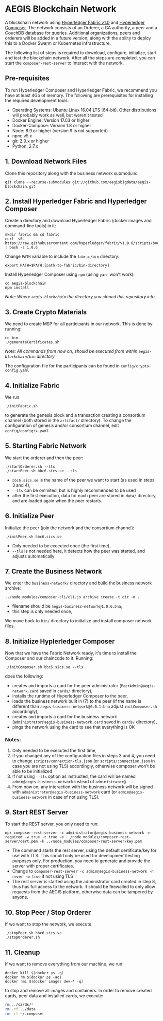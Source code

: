 # AEGIS Blockchain Network

A blockchain network using [Hyperledger Fabric v1.0](https://www.hyperledger.org/projects/fabric) and [Hyperledger Composer](https://hyperledger.github.io/composer/).  The network consists of an Orderer, a CA authority, a peer and a CouchDB database for queries.  Additional organizations, peers and orderers will be added in a future version, along with the ability to deploy this to a Docker Swarm or Kubernetes infrastructure.

The following list of steps is required to download, configure, initialize, start and test the blockchain network. After all the steps are completed, you can start the `composer-rest-server` to interact with the network.

## Pre-requisites

To run Hyperledger Composer and Hyperledger Fabric, we recommend you have at least 4Gb of memory. The following are prerequisites for installing the required development tools:

- Operating Systems: Ubuntu Linux 16.04 LTS (64-bit). Other distributions will probably work as well, but weren't tested
- Docker Engine: Version 17.03 or higher
- Docker-Compose: Version 1.8 or higher
- Node: 8.9 or higher (version 9 is not supported)
- npm: v5.x
- git: 2.9.x or higher
- Python: 2.7.x

## 1. Download Network Files

Clone this repository along with the business network submodule:

    git clone --recurse-submodules git://github.com/aegisbigdata/aegis-blockchain.git

## 2. Install Hyperledger Fabric and Hyperledger Composer

Create a directory and download Hyperledger Fabric (docker images and command-line tools) in it:

    mkdir fabric && cd fabric
    curl -sSL https://raw.githubusercontent.com/hyperledger/fabric/v1.0.6/scripts/bootstrap.sh | bash -s 1.0.6

Change `PATH` variable to include the `fabric/bin` directory:

    export PATH=$PATH:[path-to-fabric/bin-directory]

Install Hyperledger Composer using `npm` (using `yarn` won't work):

    cd aegis-blockchain
    npm install

*Note: Where `aegis-blockchain`  the directory you cloned this repository into.*

## 3. Create Crypto Materials

We need to create MSP for all participants in our network.  This is done by running:

    cd bin
    ./generateCertificates.sh

*Note: All commands from now on, should be executed from within `aegis-blockchain/bin` directory*

The configuration file for the participants can be found in  `config/crypto-config.yaml`

## 4. Initialize Fabric

We run

    ./initFabric.sh

to generate the genesis block and a transaction creating a consortium channel (both stored in the `artifact/` directory).  To change the configuration of genesis and/or consortium channel, edit `config/configtx.yaml`.

## 5. Starting Fabric Network

We start the orderer and then the peer:

    ./startOrderer.sh --tls
    ./startPeer.sh bbc6.sics.se --tls

- `bbc6.sics.se` is the name of the peer we want to start (as used in steps 3 and 4),
- `--tls` can be ommited, but is highly recommended to be used
- after the first execution, data for each peer are stored in `data/` directory, and are loaded again when the peer restarts.

## 6. Initialize Peer

Initialize the peer (join the network and the consortium channel):

    ./initPeer.sh bbc6.sics.se

- Only needed to be executed once (the first time),
- `--tls` is not needed here, it detects how the peer was started, and adjusts automatically

## 7. Create the Business Network

We enter the `business-network/` directory and build the business network archive:

    ../node_modules/composer-cli/cli.js archive create -t dir -n .

- filename should be `aegis-business-network@1.0.0.bna`,
- this step is only needed once,

We move back to `bin/` directory to initialize and install composer network files.

## 8. Initialize Hyplerledger Composer

Now that we have the Fabric Network ready, it's time to install the Composer and our chaincode to it. Running:

    ./initComposer.sh bbc6.sics.se --tls

does the following:

- creates and imports a card for the peer administrator (`PeerAdmin@aegis-network.card` saved in `cards/` directory),
- installs the runtime of Hyperledger Composer to the peer,
- loads the business network built in (7) to the peer (if the name is different than `aegis-business-network@0.0.1.bna` adjust `initComposer.sh` accordingly),
- creates and imports a card for the business network (`administrator@aegis-business-network.card` saved in `cards/` directory),
- pings the network using the card to see that everything is OK

### Notes:
1. Only needed to be executed the first time,
2. If you changed any of the configuration files in steps 3 and 4, you need to change `scripts/connection-tls.json` (or `scripts/connection.json` in case you are not using TLS) accordingly, otherwise composer won't be able to be initialized
3. If not using `--tls` option as instructed, the card will be named `admin@aegis-business-network` instead of `administrator@...`.
4. From now on, any interaction with the business network will be signed with `administrator@aegis-business-network` card (or `admin@aegis-business-network` in case of not using TLS).

## 9. Start REST Server

To start the REST server, you only need to run:

    npx composer-rest-server -c administrator@aegis-business-network -n required -w true -t true -e ../node_modules/composer-rest-server/cert.pem -k ../node_modules/composer-rest-server/key.pem


- The command starts the rest server, using the default certificate/key for use with TLS. This should only be used for development/testing purposes only.  For production, you need to generate and provide the server with proper certificates.
- Change to `composer-rest-server -c admin@aegis-business-network -n never -w true` if not using TLS
- The rest server is started using the administrator card created in step 8, thus has full access to the network. It should be firewalled to only allow requests from the AEGIS platform, otherwise data can be tampered by anyone.

## 10. Stop Peer / Stop Orderer

If we want to stop the network, we execute:

    ./stopPeer.sh bbc6.sics.se
    ./stopOrderer.sh

## 11. Cleanup

If we want to remove everything from our machine, we run:

    docker kill $(docker ps -q)
    docker rm $(docker ps -aq)
    docker rmi $(docker images dev-* -q)

to stop and remove all images and containers.  In order to remove created cards, peer data and installed cards, we execute:

```bash
rm ../cards/*
rm -rf ../data
rm -rf ~/.composer
```
